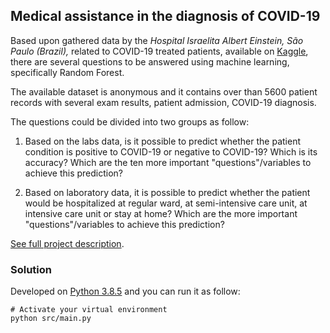 ## Medical assistance in the diagnosis of COVID-19
Based upon gathered data by the _Hospital Israelita Albert Einstein, São Paulo (Brazil),_ related to COVID-19 treated patients, available on [Kaggle](https://www.kaggle.com/dataset/e626783d4672f182e7870b1bbe75fae66bdfb232289da0a61f08c2ceb01cab01), there are several questions to be answered using machine learning, specifically Random Forest.

The available dataset is anonymous and it contains over than 5600 patient records with several exam results, patient admission, COVID-19 diagnosis.

The questions could be divided into two groups as follow:

1. Based on the labs data, is it possible to predict whether the patient condition is positive to COVID-19 or negative to COVID-19? Which is its accuracy? Which are the ten more important "questions"/variables to achieve this prediction?

2. Based on laboratory data, it is possible to predict whether the patient would be hospitalized at regular ward, at semi-intensive care unit, at intensive care unit or stay at home? Which are the more important "questions"/variables to achieve this prediction?

[See full project description](ref/proj3-iia-1-2020.pdf).

### Solution
Developed on [Python 3.8.5](https://www.python.org/downloads/release/python-385/) and you can run it as follow:

```
# Activate your virtual environment
python src/main.py
```

